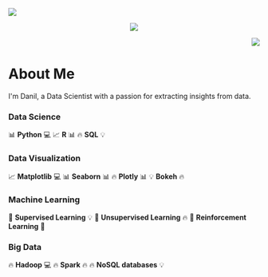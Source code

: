 
<p align="left">
  <a href="https://skillicons.dev">
    <img src="https://skillicons.dev/icons?i=ai,aiscript,python,docker,vscode,github" />
  </a>
</p>

<p align="center">
  <a href="https://skillicons.dev">
    <img src="https://skillicons.dev/icons?i=anaconda,aws,babel,bash,c,cloudflare,discord,bots,django,electron,express,fastapi,firebase,git,gitlab,gmail,java,js,jquery,linux,md,matlab,mongodb,mysql,nginx,nodejs,npm,opencv,postgres,postman,powershell,processing,pycharm,py,pytorch,qt,stackoverflow,sklearn,selenium,tensorflow,threejs,ts,ubuntu,vercel,webpack" />
  </a>
</p>

<p align="right">
  <a href="https://skillicons.dev">
    <img src="https://skillicons.dev/icons?i=git,kubernetes,yarn,c,vim" />
  </a>
</p>

# About Me

I'm Danil, a Data Scientist with a passion for extracting insights from data.

### Data Science

📊 **Python** 💻
📈 **R** 📊
🔥 **SQL** 💡

### Data Visualization

📈 **Matplotlib** 💻
📊 **Seaborn** 📊
🔥 **Plotly** 📊
💡 **Bokeh** 🔥

### Machine Learning

🤖 **Supervised Learning**
 💡
🤖 **Unsupervised Learning** 🔥
🤖 **Reinforcement Learning** 🎯

### Big Data

🔥 **Hadoop** 💻
🔥 **Spark** 🔥
🔥 **NoSQL databases** 💡
